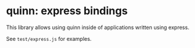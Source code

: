 # quinn: express bindings

This library allows using quinn inside of applications
written using express.

See `test/express.js` for examples.
